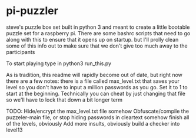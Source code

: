 # pi-puzzler
steve's puzzle box set built in python 3 and meant to create a little bootable puzzle set for a raspberry pi. There are some bashrc scripts that need to go along with this to ensure that it opens up on startup. but I'll prolly clean some of this info out to make sure that we don't give too much away to the participants

To start playing type in python3 run_this.py

As is tradition, this readme will rapidly become out of date, but right now there are a few notes: 
there is a file called max_level.txt that saves your level so you don't have to input a million passwords as you go. Set it to 1 to start at the beginning. Technically you can cheat by just changing that file so we'll have to lock that down a bit longer term

TODO:
Hide/encrypt the max_level.txt file somehow
Obfuscate/compile the puzzeler-main file, or stop hiding passwords in cleartext somehow
finish all of the levels, obviously
Add more insults, obviously
build a checker into level13

